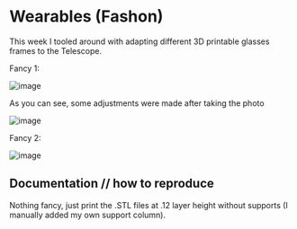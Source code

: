 # Wearables (Fashon)

This week I tooled around with adapting different 3D printable glasses frames to the Telescope.

Fancy 1:

![image](https://user-images.githubusercontent.com/27019702/166180925-90349767-f133-4648-9575-d606be2c6905.png)

As you can see, some adjustments were made after taking the photo

![image](https://user-images.githubusercontent.com/27019702/166180949-a8f93fdb-4a91-438a-b4e2-9370fcac9eae.png)

Fancy 2:

![image](https://user-images.githubusercontent.com/27019702/166180841-8936262d-9866-4a6e-a28c-f340d5c6b6f7.png)


## Documentation // how to reproduce

Nothing fancy, just print the .STL files at .12 layer height without supports (I manually added my own support column).
